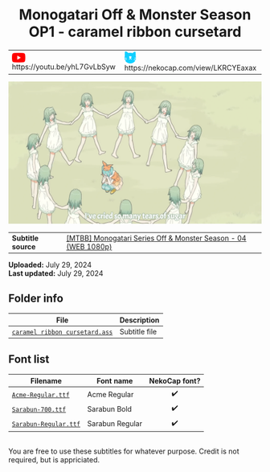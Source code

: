 
<h1 align='center'>Monogatari Off & Monster Season OP1 - caramel ribbon cursetard</h1>

<table align='center'>
    <tr>
        <td> <img src='../.img/youtube.svg' alt='YouTube' width=27 align='center'> &nbsp https://youtu.be/yhL7GvLbSyw </td>
        <td> <img src='../.img/nekocap.svg' alt='NekoCap' width=23 align='center'> &nbsp https://nekocap.com/view/LKRCYEaxax </td>
    </tr>
</table>

[![](./preview.webp)](https://www.youtube.com/watch?v=yhL7GvLbSyw&nekocap=LKRCYEaxax)

<table align='center'>
    <tr>
        <!-- Subtitle source -->
        <td><b>Subtitle source</b></td>
        <!--  [[MTBB] Monogatari Series Off & Monster Season - 04 (WEB 1080p)](https://nyaa.si/view/1852772) -->
        <td><a href="https://nyaa.si/view/1852772">[MTBB] Monogatari Series Off &amp; Monster Season - 04 (WEB 1080p)</a></td>
    </tr>
</table>

**Uploaded:** July 29, 2024  
**Last updated:** July 29, 2024

<!-- Description goes here -->

## Folder info

| File | Description |
| ---- | ----------- |
[`caramel ribbon cursetard.ass`](caramel%20ribbon%20cursetard.ass) | Subtitle file |

## Font list

| Filename | Font name | NekoCap font? |
| ---- | ---- | :--: |
 [`Acme-Regular.ttf`](https://github.com/abrokecube/subtitles-fonts/tree/main/NekoCap%20fonts/Acme-Regular.ttf) | Acme Regular | ✔️ |
 [`Sarabun-700.ttf`](https://github.com/abrokecube/subtitles-fonts/tree/main/NekoCap%20fonts/Sarabun-700.ttf) | Sarabun Bold | ✔️ |
 [`Sarabun-Regular.ttf`](https://github.com/abrokecube/subtitles-fonts/tree/main/NekoCap%20fonts/Sarabun-Regular.ttf) | Sarabun Regular | ✔️ |

<!-- Permissions -->
## 
You are free to use these subtitles for whatever purpose. Credit is not required, but is appriciated.
